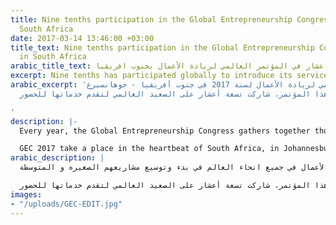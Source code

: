 ```yaml
---
title: Nine tenths participation in the Global Entrepreneurship Congress (GEC) in
  South Africa
date: 2017-03-14 13:46:00 +03:00
title_text: Nine tenths participation in the Global Entrepreneurship Congress (GEC)
  in South Africa
arabic_title_text: مشاركة تسعة أعشار في المؤتمر العالمي لريادة الأعمال بجنوب افريقيا
excerpt: Nine tenths has participated globally to introduce its services for the public.
arabic_excerpt: 'اقيم المؤتمر العالمي لريادة الأعمال لسنة 2017 في جنوب أفريقيا - جوهانسبرغ.
  ومن خلال هذا المؤتمر، شاركت تسعة أعشار على الصعيد العالمي لتقدم خدماتها للحضور.

'
description: |-
  Every year, the Global Entrepreneurship Congress gathers together thousands of entrepreneurs, investors, researchers, policymakers and other startup champions from more than 160 countries to identify new ways of helping founders start and scale new ventures around the world. At the week-long GEC, delegates make connections, gain insights, learn about new research, and leave ready to renew their programs, policy ideas or firm founder skills.

  GEC 2017 take a place in the heartbeat of South Africa, in Johannesburg. Through out this congress, Nine Tenths has participated globally to introduce its services for the public.
arabic_description: |
  سنوياً يعقد المؤتمر العالمي لريادة الأعمال. حيث يجمع الآلاف من رجال الأعمال والمستثمرين و المهتمين في مجال ريادة الأعمال من أكثر من 160 بلداً. يهدف المؤتمر مساعدة رواد الأعمال في جميع انحاء العالم في بدء وتوسيع مشاريعهم الصغيره و المتوسطة.

  اقيم المؤتمر العالمي لريادة الأعمال لسنة 2017 في جنوب أفريقيا - جوهانسبرغ. ومن خلال هذا المؤتمر، شاركت تسعة أعشار على الصعيد العالمي لتقدم خدماتها للحضور.
images:
- "/uploads/GEC-EDIT.jpg"
---
```


